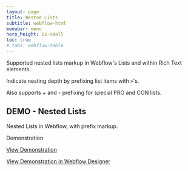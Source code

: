```yaml
---
layout: page
title: Nested Lists
subtitle: webflow-html
menubar: menu
hero_height: is-small
toc: true
# tabs: webflow-table
---
```


Supported nested lists markup in Webflow's Lists and within Rich Text elements.

Indicate nesting depth by prefixing list items with `>`'s. 

Also supports + and - prefixing for special PRO and CON lists. 

## DEMO - Nested Lists

Nested Lists in Webflow, with prefix markup.

<span class="tag is-danger is-medium is-light">Demonstration</span>


<a class="button is-danger" href="https://nested-lists-richtext.webflow.io/demo-2" target="_blank">View Demonstration</a>

<a class="button is-danger" href="https://preview.webflow.com/preview/nested-lists-richtext?utm_medium=preview_link&utm_source=designer&utm_content=nested-lists-richtext&preview=229cc8bfcbde11d0f0160c2394d802dd&workflow=preview&pageId=631bd2167b03fde593551fab" target="_blank">View Demonstration in Webflow Designer</a>



